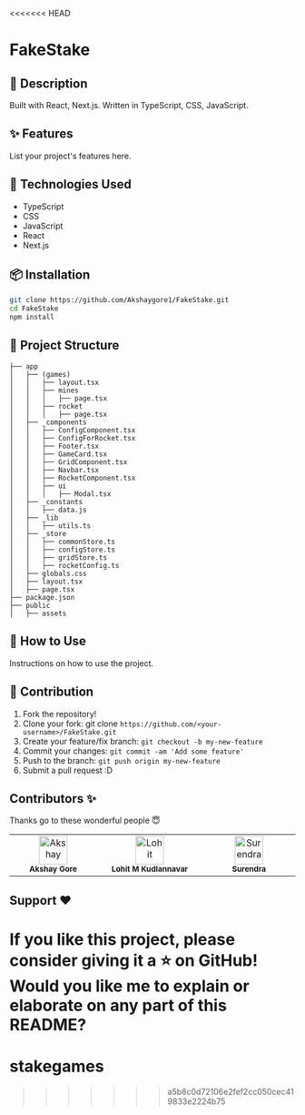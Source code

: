 <<<<<<< HEAD
# FakeStake

## 📝 Description
 Built with React, Next.js. Written in TypeScript, CSS, JavaScript.

## ✨ Features
List your project's features here.

## 🔧 Technologies Used
- TypeScript
- CSS
- JavaScript
- React
- Next.js

## 📦 Installation
```sh
git clone https://github.com/Akshaygore1/FakeStake.git
cd FakeStake
npm install
```
## 📂 Project Structure
```
├── app
│   ├── (games)
│   │   ├── layout.tsx
│   │   ├── mines
│   │   │   ├── page.tsx
│   │   ├── rocket
│   │   │   ├── page.tsx
│   ├── _components
│   │   ├── ConfigComponent.tsx
│   │   ├── ConfigForRocket.tsx
│   │   ├── Footer.tsx
│   │   ├── GameCard.tsx
│   │   ├── GridComponent.tsx
│   │   ├── Navbar.tsx
│   │   ├── RocketComponent.tsx
│   │   ├── ui
│   │   │   ├── Modal.tsx
│   ├── _constants
│   │   ├── data.js
│   ├── _lib
│   │   ├── utils.ts
│   ├── _store
│   │   ├── commonStore.ts
│   │   ├── configStore.ts
│   │   ├── gridStore.ts
│   │   ├── rocketConfig.ts
│   ├── globals.css
│   ├── layout.tsx
│   ├── page.tsx
├── package.json
├── public
│   ├── assets

```

## 🚀 How to Use
Instructions on how to use the project.

## 🤝 Contribution
 
1. Fork the repository!
2. Clone your fork: git clone `https://github.com/<your-username>/FakeStake.git`
3. Create your feature/fix branch: `git checkout -b my-new-feature`
4. Commit your changes: `git commit -am 'Add some feature'`
5. Push to the branch: `git push origin my-new-feature`
6. Submit a pull request :D

## Contributors ✨

Thanks go to these wonderful people 😇

<table>
  <tbody>
    <tr>
      <td align="center" valign="top" width="5%">
          <img src="https://avatars.githubusercontent.com/u/92959398?v=4" width="50px;" alt="Akshay"/>
          <br />
          <sub>
            <b>Akshay Gore</b>
          </sub>
        <br />
      </td>
            <td align="center" valign="top" width="5%">
          <img src="https://avatars.githubusercontent.com/u/83768627?v=4" width="50px;" alt="Lohit"/>
          <br />
          <sub>
            <b>Lohit M Kudlannavar</b>
          </sub>
        <br />
      </td>
        <td align="center" valign="top" width="5%">
          <img src="https://avatars.githubusercontent.com/u/121970162?v=4" width="50px;" alt="Surendra"/>
          <br />
          <sub>
            <b>Surendra</b>
          </sub>
        <br />
      </td>
    </tr>
  </tbody>
</table>

## Support ❤

 If you like this project, please consider giving it a ⭐️ on GitHub!
 Would you like me to explain or elaborate on any part of this README?
=======
# stakegames
>>>>>>> a5b8c0d72106e2fef2cc050cec419833e2224b75
